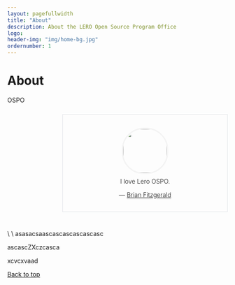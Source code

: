 ```yaml
---
layout: pagefullwidth
title: "About"
description: About the LERO Open Source Program Office
logo:
header-img: "img/home-bg.jpg"
ordernumber: 1
---
```


<html>
<style>
.pquote {
    border: 1px #e1e4e8 solid;
    border-top-color: rgb(225, 228, 232);
    border-top-style: solid;
    border-top-width: 1px;
    border-right-color: rgb(225, 228, 232);
    border-right-style: solid;
    border-right-width: 1px;
    border-bottom-color: rgb(225, 228, 232);
    border-bottom-style: solid;
    border-bottom-width: 1px;
    border-left-color: rgb(225, 228, 232);
    border-left-style: solid;
    border-left-width: 1px;
    border-image-source: initial;
    border-image-slice: initial;
    border-image-width: initial;
    border-image-outset: initial;
    border-image-repeat: initial;
    padding: 50px;
    padding-top: 16px;
    padding-right: 16px;
    padding-bottom: 16px;
    padding-left: 16px;
    margin-top: 24px;
    margin-right: auto;
    margin-left: 25%;
    margin-bottom: 24px;
    text-align: center;
    font-weight: 300;
}
.pquote img.pquote-avatar {
    border-radius: 50px;
    border: 3px solid #F3F3F3;
    border-top-color: rgb(243, 243, 243);
    border-top-style: solid;
    border-top-width: 3px;
    border-right-color: rgb(243, 243, 243);
    border-right-style: solid;
    border-right-width: 3px;
    border-bottom-color: rgb(243, 243, 243);
    border-bottom-style: solid;
    border-bottom-width: 3px;
    border-left-color: rgb(243, 243, 243);
    border-left-style: solid;
    border-left-width: 3px;
    border-image-source: initial;
    border-image-slice: initial;
    border-image-width: initial;
    border-image-outset: initial;
    border-image-repeat: initial;
    height: 100px;
    width: 100px;
    display: block;
    margin: 0 auto 8px;
    margin-top: 0px;
    margin-right: auto;
    margin-bottom: 8px;
    margin-left: auto;
}
.div {
    display: block;
}
.article{
  width: 80%;
}

</style>
</html>

# About <a name="Top"></a>

OSPO

<html>
<div class="px-3 pt-4 pt-lg-6 pb-6 col-md-10">
  <!-- {% capture my_include %}{% include quote_01.md %}{% endcapture %} -->
  <!-- {{ my_include | markdownify }} -->
  <aside class="pquote">
  <p><img src="../img/people/brian.png" class="pquote-avatar">
  I love Lero OSPO.
  </p>
  <p class="pquote-credit">
— <a href="https://lero.ie/people/brian-fitzgerald">Brian Fitzgerald</a>
  </p>
</aside>
</div>
<br>
</html>
\
\
asasacsaascascascascascasc

ascascZXczcasca

xcvcxvaad

[Back to top](#Top)
